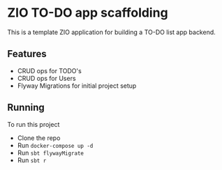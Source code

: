 # ZIO TO-DO app scaffolding

This is a template ZIO application for building a TO-DO list app backend.

## Features

- CRUD ops for TODO's
- CRUD ops for Users
- Flyway Migrations for initial project setup

## Running

To run this project

- Clone the repo
- Run `docker-compose up -d`
- Run `sbt flywayMigrate`
- Run `sbt r`
